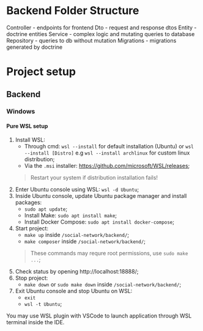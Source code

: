 # Backend Folder Structure
Controller - endpoints for frontend
Dto - request and response dtos
Entity - doctrine entities
Service - complex logic and mutating queries to database
Repository - queries to db without mutation
Migrations - migrations generated by doctrine

# Project setup
## Backend
### Windows 
#### Pure WSL setup
1. Install WSL:
	- Through cmd: `wsl --install` for default installation (Ubuntu) or `wsl --install [Distro]` e.g `wsl --install archlinux` for custom linux distribution;
	- Via the `.msi` installer: https://github.com/microsoft/WSL/releases;
	> Restart your system if distribution installation fails!
2. Enter Ubuntu console using WSL: `wsl -d Ubuntu`;
3. Inside Ubuntu console, update Ubuntu package manager and install packages: 
	- `sudo apt update`;
	- Install Make: `sudo apt install make`;
	- Install Docker Compose: `sudo apt install docker-compose`;
4. Start project:
	- `make up` inside `/social-network/backend/`;
	- `make composer` inside `/social-network/backend/`;
	> These commands may requre root permissions, use `sudo make ...`;
5. Check status by opening http://localhost:18888/;
6. Stop project:
	- `make down` or `sudo make down` inside `/social-network/backend/`;
7. Exit Ubuntu console and stop Ubuntu on WSL:
	- `exit`
	- `wsl -t Ubuntu`;

You may use WSL plugin with VSCode to launch application through WSL terminal inside the IDE.
